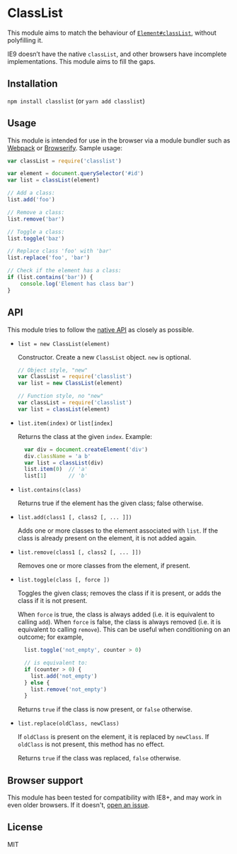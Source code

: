 # ClassList

This module aims to match the behaviour of [`Element#classList`][classlist], without polyfilling it.

IE9 doesn’t have the native `classList`, and other browsers have incomplete implementations. This module aims to fill the gaps.

## Installation

`npm install classlist` (or `yarn add classlist`)

## Usage

This module is intended for use in the browser via a module bundler such as [Webpack][webpack] or [Browserify][browserify]. Sample usage:

```js
var classList = require('classlist')

var element = document.querySelector('#id')
var list = classList(element)

// Add a class:
list.add('foo')

// Remove a class:
list.remove('bar')

// Toggle a class:
list.toggle('baz')

// Replace class 'foo' with 'bar'
list.replace('foo', 'bar')

// Check if the element has a class:
if (list.contains('bar')) {
    console.log('Element has class bar')
}
```

## API

This module tries to follow the [native API][classlist] as closely as possible.

- `list = new ClassList(element)`

    Constructor. Create a new `ClassList` object. `new` is optional.

    ```js
    // Object style, "new"
    var ClassList = require('classlist')
    var list = new ClassList(element)

    // Function style, no "new"
    var classList = require('classlist')
    var list = classList(element)
    ```

- `list.item(index)` or `list[index]`

    Returns the class at the given `index`. Example:

    ```js
      var div = document.createElement('div')
      div.className = 'a b'
      var list = classList(div)
      list.item(0)  // 'a'
      list[1]       // 'b'
    ```

- `list.contains(class)`

    Returns true if the element has the given class; false otherwise.

- `list.add(class1 [, class2 [, ... ]])`

    Adds one or more classes to the element associated with `list`. If the class is already present on the element, it is not added again.

- `list.remove(class1 [, class2 [, ... ]])`

    Removes one or more classes from the element, if present.

- `list.toggle(class [, force ])`

    Toggles the given class; removes the class if it is present, or adds the class if it is not present.

    When `force` is true, the class is always added (i.e. it is equivalent to calling `add`). When `force` is false, the class is always removed (i.e. it is equivalent to calling `remove`). This can be useful when conditioning on an outcome; for example,

    ```js
      list.toggle('not_empty', counter > 0)

      // is equivalent to:
      if (counter > 0) {
        list.add('not_empty')
      } else {
        list.remove('not_empty')
      }
    ```

    Returns `true` if the class is now present, or `false` otherwise.

- `list.replace(oldClass, newClass)`

    If `oldClass` is present on the element, it is replaced by `newClass`. If `oldClass` is not present, this method has no effect.

    Returns `true` if the class was replaced, `false` otherwise.

## Browser support

This module has been tested for compatibility with IE8+, and may work in even older browsers. If it doesn't, [open an issue](https://github.com/lucthev/classlist/issues/new).

## License

MIT

[classlist]: https://developer.mozilla.org/docs/Web/API/Element/classList
[browserify]: http://browserify.org/
[webpack]: https://webpack.github.io/
[npm]: https://www.npmjs.com/
